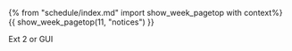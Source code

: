{% from "schedule/index.md" import show_week_pagetop with context%}
{{ show_week_pagetop(11, "notices") }}

Ext 2 or GUI
<include src="dukeFragment.md" boilerplate var-displacement="../.." var-header="**`Level-10`: GUI**" var-fragment="text.md#level10" />
<include src="dukeFragment.md" boilerplate var-displacement="../.." var-header="**`A-Assertions`**" var-fragment="extensions.mbdf#A-Assertions" />
<include src="dukeFragment.md" boilerplate var-displacement="../.." var-header="**`A-Jar`: JAR file**" var-fragment="extensions.mbdf#A-Jar" />
<include src="dukeFragment.md" boilerplate var-displacement="../.." var-header="**`A-Lambdas`**" var-tag="optional" var-fragment="extensions.mbdf#A-Lambdas" />
<include src="dukeFragment.md" boilerplate var-displacement="../.." var-header="**`A-Streams`**" var-tag="optional" var-fragment="extensions.mbdf#A-Streams" />